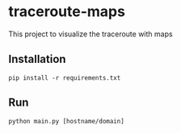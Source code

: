 # traceroute-maps
This project to visualize the traceroute with maps

## Installation

```
pip install -r requirements.txt
```

## Run

```
python main.py [hostname/domain]
```
